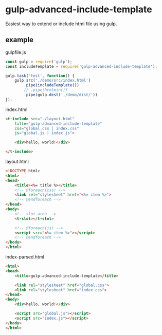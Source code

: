 # gulp-advanced-include-template
Easiest way to extend or include html file using gulp.

## example

gulpfile.js
```js
const gulp = require('gulp');
const includeTemplate = require('gulp-advanced-include-template');

gulp.task('test', function() {
	gulp.src('./demo/src/index.html')
		.pipe(includeTemplate())
		// .pipe(htmlmin())
		.pipe(gulp.dest('./demo/dist/'))
});
```

index.html
```html
<t-include src="./layout.html"
	title="gulp-advanced-include-template"
	css="global.css | index.css"
	js="global.js | index.js">

	<div>hello, world!</div>

</t-include>
```

layout.html
```html
<!DOCTYPE html>
<html>
<head>
	<title><%= title %></title>
	<!-- @foreach(css) -->
	<link rel="stylesheet" href="<%= item %>">
	<!-- @endforeach -->
</head>
<body>
	<!-- slot area -->
	<t-slot></t-slot>

	<!-- @foreach(js) -->
	<script src="<%= item %>"></script>
	<!-- @endforeach -->
</body>
</html>
```

index-parsed.html
```html
<html>
<head>
	<title>gulp-advanced-include-template</title>

	<link rel="stylesheet" href="global.css">
	<link rel="stylesheet" href="index.css">
</head>
<body>
	<div>hello, world!</div>

	<script src="global.js"></script>
	<script src="index.js"></script>
</body>
</html>
```
